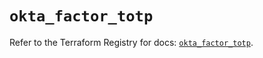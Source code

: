 # `okta_factor_totp`

Refer to the Terraform Registry for docs: [`okta_factor_totp`](https://registry.terraform.io/providers/okta/okta/4.8.1/docs/resources/factor_totp).

